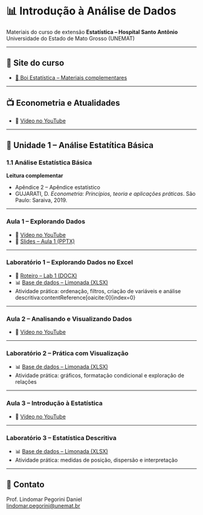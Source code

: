 # 📊 Introdução à Análise de Dados
Materiais do curso de extensão  **Estatística – Hospital Santo Antônio**  
Universidade do Estado de Mato Grosso (UNEMAT)

---

## 🔗 Site do curso
- [📖 Boi Estatística – Materiais complementares](https://boiestatisticahsa.netlify.app/)

---

## 📺 Econometria e Atualidades
- 🎥 [Vídeo no YouTube](https://youtu.be/MS5pBexmeW0)

---

## 📘 Unidade 1 – Análise Estatítica Básica

### 1.1 Análise Estatística Básica
**Leitura complementar**  
- Apêndice 2 – Apêndice estatístico  
- GUJARATI, D. *Econometria: Princípios, teoria e aplicações práticas*. São Paulo: Saraiva, 2019.

---

### Aula 1 – Explorando Dados
- 🎥 [Vídeo no YouTube](https://youtu.be/9lMRfR_UvV4)  
- 📑 [Slides – Aula 1 (PPTX)](./Aula%201%20-%20Slides.pdf)

---

### Laboratório 1 – Explorando Dados no Excel
- 📄 [Roteiro – Lab 1 (DOCX)](./Lab1.docx)  
- 📊 [Base de dados – Limonada (XLSX)](./Limonada.xlsx)  
- Atividade prática: ordenação, filtros, criação de variáveis e análise descritiva:contentReference[oaicite:0]{index=0}

---

### Aula 2 – Analisando e Visualizando Dados
- 🎥 [Vídeo no YouTube](https://youtu.be/HL7mIPba9gM)

---

### Laboratório 2 – Prática com Visualização
- 📊 [Base de dados – Limonada (XLSX)](./Limonada.xlsx)  
- Atividade prática: gráficos, formatação condicional e exploração de relações

---

### Aula 3 – Introdução à Estatística
- 🎥 [Vídeo no YouTube](https://youtu.be/YGjXucQpTsE)

---

### Laboratório 3 – Estatística Descritiva
- 📊 [Base de dados – Limonada (XLSX)](./Limonada.xlsx)  
- Atividade prática: medidas de posição, dispersão e interpretação

---

## 📧 Contato
Prof. Lindomar Pegorini Daniel  
[lindomar.pegorini@unemat.br](mailto:lindomar.pegorini@unemat.br)
